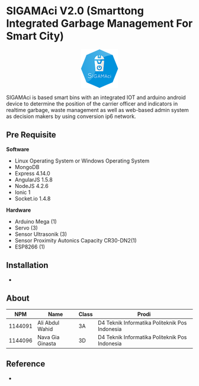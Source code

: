 # SIGAMAci V2.0 (Smarttong Integrated Garbage Management For Smart City)
<p align="center">
  <img src="./img/laporan/logo-sigamaci.png">
</p>
SIGAMAci is based smart bins with an integrated IOT and arduino android device to determine the position of the carrier officer and indicators in realtime garbage, waste management as well as web-based admin system as decision makers by using conversion ip6 network.

## Pre Requisite
**Software**
* Linux Operating System or Windows Operating System
* MongoDB
* Express 4.14.0
* AngularJS 1.5.8
* NodeJS 4.2.6
* Ionic 1
* Socket.io 1.4.8

**Hardware**
* Arduino Mega (1)
* Servo (3)
* Sensor Ultrasonik (3)
* Sensor Proximity Autonics Capacity CR30-DN2(1)
* ESP8266 (1)

## Installation
-

## About

NPM| Name| Class | Prodi
------------ | ------------- | ------------- | -------------
1144091| Ali Abdul Wahid| 3A| D4 Teknik Informatika Politeknik Pos Indonesia
1144096| Nava Gia Ginasta| 3D| D4 Teknik Informatika Politeknik Pos Indonesia

## Reference
-

